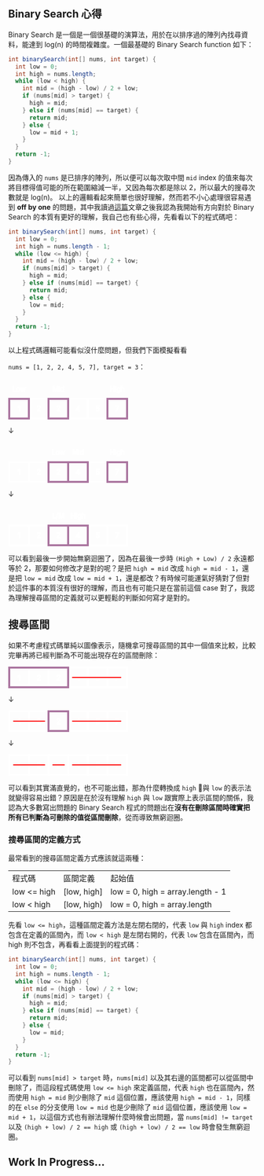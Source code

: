 ## Binary Search 心得
Binary Search 是一個是一個很基礎的演算法，用於在以排序過的陣列內找尋資料，能達到 log(n) 的時間複雜度。一個最基礎的 Binary Search function 如下：
```java
int binarySearch(int[] nums, int target) {
  int low = 0;
  int high = nums.length;
  while (low < high) {
    int mid = (high - low) / 2 + low;
    if (nums[mid] > target) {
      high = mid;
    } else if (nums[mid] == target) {
      return mid;
    } else {
      low = mid + 1;
    }
  }
  return -1;
}
```
因為傳入的 `nums` 是已排序的陣列，所以便可以每次取中間 `mid` index 的值來每次將目標得值可能的所在範圍縮減一半，又因為每次都是除以 2，所以最大的搜尋次數就是 log(n)。
以上的邏輯看起來簡單也很好理解，然而若不小心處理很容易遇到 **off by one** 的問題，其中我讀過[這篇](https://kkc.github.io/2019/03/28/learn-loop-invariant-from-binary-search/)文章之後我認為我開始有方向對於 Binary Search 的本質有更好的理解，我自己也有些心得，先看看以下的程式碼吧：
```java
int binarySearch(int[] nums, int target) {
  int low = 0;
  int high = nums.length - 1;
  while (low <= high) {
    int mid = (high - low) / 2 + low;
    if (nums[mid] > target) {
      high = mid;
    } else if (nums[mid] == target) {
      return mid;
    } else {
      low = mid;
    }
  }
  return -1;
}
```
以上程式碼邏輯可能看似沒什麼問題，但我們下面模擬看看

`nums = [1, 2, 2, 4, 5, 7], target = 3`：

<svg xmlns="http://www.w3.org/2000/svg" width="244" height="84">

 <g stroke-width="2" stroke="#fff" fill="none">
  <text y="25%" alignment-baseline="central" text-anchor="middle"  x="22">Low</text>
  <text y="25%" alignment-baseline="central" text-anchor="middle" x="102">Mid</text>
  <text y="25%" alignment-baseline="central" text-anchor="middle" x="222">High</text>
 </g>
 <g transform="translate(0,40)" stroke="#fff" stroke-width="4" fill="none">
  <rect height="40" width="40" y="2" x="2"/>
  <rect height="40" width="40" y="2" x="42"/>
  <rect height="40" width="40" y="2" x="82"/>
  <rect height="40" width="40" y="2" x="122"/>
  <rect height="40" width="40" y="2" x="162"/>
  <rect height="40" width="40" y="2" x="202"/>
  <rect height="40" width="40" y="2" x="2" stroke="#aa759f"/>
  <rect height="40" width="40" y="2" x="202" stroke="#aa759f"/>
  <rect height="40" width="40" y="2" x="82" stroke="#aa759f"/>
 </g>
 <g  transform="translate(0,40)" stroke-width="2" stroke="#fff" fill="none">
    <text y="25%" alignment-baseline="central" text-anchor="middle"  x="22">1</text>
    <text y="25%" alignment-baseline="central" text-anchor="middle" x="62">2</text>
    <text y="25%" alignment-baseline="central" text-anchor="middle" x="102">2</text>
    <text y="25%" alignment-baseline="central" text-anchor="middle" x="142">4</text>
    <text y="25%" alignment-baseline="central" text-anchor="middle" x="182">5</text>
    <text y="25%" alignment-baseline="central" text-anchor="middle" x="222">7</text>
  </g>
</svg>

↓

<svg xmlns="http://www.w3.org/2000/svg" width="244" height="84">

 <g stroke-width="2" stroke="#fff" fill="none">
  <text y="25%" alignment-baseline="central" text-anchor="middle" x="102">Low</text>
  <text y="25%" alignment-baseline="central" text-anchor="middle"  x="142">Mid</text>
  <text y="25%" alignment-baseline="central" text-anchor="middle" x="222">High</text>
 </g>
 <g transform="translate(0,40)" stroke="#fff" stroke-width="4" fill="none">
  <rect height="40" width="40" y="2" x="2"/>
  <rect height="40" width="40" y="2" x="42"/>
  <rect height="40" width="40" y="2" x="82"/>
  <rect height="40" width="40" y="2" x="122"/>
  <rect height="40" width="40" y="2" x="162"/>
  <rect height="40" width="40" y="2" x="202"/>
  <rect height="40" width="40" y="2" x="122" stroke="#aa759f"/>
  <rect height="40" width="40" y="2" x="202" stroke="#aa759f"/>
  <rect height="40" width="40" y="2" x="82" stroke="#aa759f"/>
 </g>
 <g  transform="translate(0,40)" stroke-width="2" stroke="#fff" fill="none">
    <text y="25%" alignment-baseline="central" text-anchor="middle"  x="22">1</text>
    <text y="25%" alignment-baseline="central" text-anchor="middle" x="62">2</text>
    <text y="25%" alignment-baseline="central" text-anchor="middle" x="102">2</text>
    <text y="25%" alignment-baseline="central" text-anchor="middle" x="142">4</text>
    <text y="25%" alignment-baseline="central" text-anchor="middle" x="182">5</text>
    <text y="25%" alignment-baseline="central" text-anchor="middle" x="222">7</text>
  </g>
</svg>

↓

<svg xmlns="http://www.w3.org/2000/svg" width="244" height="84">

 <g stroke-width="2" stroke="#fff" fill="none">
  <text y="25%" alignment-baseline="central" text-anchor="middle" x="102">L/M</text>
  <text y="25%" alignment-baseline="central" text-anchor="middle"  x="142">High</text>
 </g>
 <g transform="translate(0,40)" stroke="#fff" stroke-width="4" fill="none">
  <rect height="40" width="40" y="2" x="2"/>
  <rect height="40" width="40" y="2" x="42"/>
  <rect height="40" width="40" y="2" x="82"/>
  <rect height="40" width="40" y="2" x="122"/>
  <rect height="40" width="40" y="2" x="162"/>
  <rect height="40" width="40" y="2" x="202"/>
  <rect height="40" width="40" y="2" x="122" stroke="#aa759f"/>

  <rect height="40" width="40" y="2" x="82" stroke="#aa759f"/>
 </g>
 <g  transform="translate(0,40)" stroke-width="2" stroke="#fff" fill="none">
    <text y="25%" alignment-baseline="central" text-anchor="middle"  x="22">1</text>
    <text y="25%" alignment-baseline="central" text-anchor="middle" x="62">2</text>
    <text y="25%" alignment-baseline="central" text-anchor="middle" x="102">2</text>
    <text y="25%" alignment-baseline="central" text-anchor="middle" x="142">4</text>
    <text y="25%" alignment-baseline="central" text-anchor="middle" x="182">5</text>
    <text y="25%" alignment-baseline="central" text-anchor="middle" x="222">7</text>
  </g>
</svg>

可以看到最後一步開始無窮迴圈了，因為在最後一步時 `(High + Low) / 2` 永遠都等於 2，那要如何修改才是對的呢？是把 `high = mid` 改成 `high = mid - 1`，還是把 `low = mid` 改成 `low = mid + 1`，還是都改？有時候可能運氣好猜對了但對於這件事的本質沒有很好的理解，而且也有可能只是在當前這個 case 對了，我認為理解搜尋區間的定義就可以更輕鬆的判斷如何寫才是對的。
## 搜尋區間
如果不考慮程式碼單純以圖像表示，隨機拿可搜尋區間的其中一個值來比較，比較完畢再將已經判斷為不可能出現存在的區間刪除：

<svg xmlns="http://www.w3.org/2000/svg" width="244" height="44">

 <g stroke="#fff" stroke-width="4" fill="none">
  <rect height="40" width="40" y="2" x="2"/>
  <rect height="40" width="40" y="2" x="42"/>
  <rect height="40" width="40" y="2" x="82"/>
  <rect height="40" width="40" y="2" x="122"/>
  <rect height="40" width="40" y="2" x="162"/>
  <rect height="40" width="40" y="2" x="202"/>
  <rect height="40" width="120" y="2" x="2" stroke="#aa759f"/>
 </g>
 <g stroke-width="2" stroke="#fff" fill="none">
    <text y="50%" alignment-baseline="central" text-anchor="middle"  x="22">1</text>
    <text y="50%" alignment-baseline="central" text-anchor="middle" x="62">2</text>
    <text y="50%" alignment-baseline="central" text-anchor="middle" x="102">2</text>
    <text y="50%" alignment-baseline="central" text-anchor="middle" x="142">4</text>
    <text y="50%" alignment-baseline="central" text-anchor="middle" x="182">5</text>
    <text y="50%" alignment-baseline="central" text-anchor="middle" x="222">7</text>
  </g>
  <line x1="130" y1="22" x2="230" y2="22" stroke="red" stroke-width="2"/>
</svg>

↓

<svg xmlns="http://www.w3.org/2000/svg" width="244" height="44">

 <g stroke="#fff" stroke-width="4" fill="none">
  <rect height="40" width="40" y="2" x="2"/>
  <rect height="40" width="40" y="2" x="42"/>
  <rect height="40" width="40" y="2" x="82"/>
  <rect height="40" width="40" y="2" x="122"/>
  <rect height="40" width="40" y="2" x="162"/>
  <rect height="40" width="40" y="2" x="202"/>
  <rect height="40" width="40" y="2" x="82" stroke="#aa759f"/>
 </g>
 <g stroke-width="2" stroke="#fff" fill="none">
    <text y="50%" alignment-baseline="central" text-anchor="middle"  x="22">1</text>
    <text y="50%" alignment-baseline="central" text-anchor="middle" x="62">2</text>
    <text y="50%" alignment-baseline="central" text-anchor="middle" x="102">2</text>
    <text y="50%" alignment-baseline="central" text-anchor="middle" x="142">4</text>
    <text y="50%" alignment-baseline="central" text-anchor="middle" x="182">5</text>
    <text y="50%" alignment-baseline="central" text-anchor="middle" x="222">7</text>
  </g>
    <line x1="130" y1="22" x2="230" y2="22" stroke="red" stroke-width="2"/>
    <line x1="10" y1="22" x2="75" y2="22" stroke="red" stroke-width="2"/>
</svg>

↓

<svg xmlns="http://www.w3.org/2000/svg" width="244" height="44">

 <g stroke="#fff" stroke-width="4" fill="none">
  <rect height="40" width="40" y="2" x="2"/>
  <rect height="40" width="40" y="2" x="42"/>
  <rect height="40" width="40" y="2" x="82"/>
  <rect height="40" width="40" y="2" x="122"/>
  <rect height="40" width="40" y="2" x="162"/>
  <rect height="40" width="40" y="2" x="202"/>
 </g>
 <g stroke-width="2" stroke="#fff" fill="none">
    <text y="50%" alignment-baseline="central" text-anchor="middle"  x="22">1</text>
    <text y="50%" alignment-baseline="central" text-anchor="middle" x="62">2</text>
    <text y="50%" alignment-baseline="central" text-anchor="middle" x="102">2</text>
    <text y="50%" alignment-baseline="central" text-anchor="middle" x="142">4</text>
    <text y="50%" alignment-baseline="central" text-anchor="middle" x="182">5</text>
    <text y="50%" alignment-baseline="central" text-anchor="middle" x="222">7</text>
  </g>
  <line x1="130" y1="22" x2="230" y2="22" stroke="red" stroke-width="2"/>
  <line x1="10" y1="22" x2="75" y2="22" stroke="red" stroke-width="2"/>
  <line x1="90" y1="22" x2="115" y2="22" stroke="red" stroke-width="2"/>
</svg>

可以看到其實滿直覺的，也不可能出錯，那為什麼轉換成 `high` 與 `low` 的表示法就變得容易出錯？原因是在於沒有理解 `high` 與 `low` 跟實際上表示區間的關係，我認為大多數寫出問題的 Binary Search 程式的問題出在**沒有在刪除區間時確實把所有已判斷為可刪除的值從區間刪除**，從而導致無窮迴圈。

### 搜尋區間的定義方式
最常看到的搜尋區間定義方式應該就這兩種：
<table>
  <tr>
    <td>程式碼</td>
    <td>區間定義</td>
    <td>起始值 </td>
  </tr>
  <tr>
    <td>low <= high</td>
    <td>[low, high]</td>
    <td>low = 0, high = array.length - 1</td>
  </tr>
  <tr>
    <td>low < high</td>
    <td>[low, high)</td>
    <td>low = 0, high = array.length</td>
  </tr>
</table>

先看 `low <= high`，這種區間定義方法是左閉右閉的，代表 `low` 與 `high` index 都包含在定義的區間內，而 `low < high` 是左閉右開的，代表 `low` 包含在區間內，而 high 則不包含，再看看上面提到的程式碼：

```java
int binarySearch(int[] nums, int target) {
  int low = 0;
  int high = nums.length - 1;
  while (low <= high) {
    int mid = (high - low) / 2 + low;
    if (nums[mid] > target) {
      high = mid;
    } else if (nums[mid] == target) {
      return mid;
    } else {
      low = mid;
    }
  }
  return -1;
}
```
可以看到 `nums[mid] > target` 時，`nums[mid]` 以及其右邊的區間都可以從區間中刪除了，而這段程式碼使用 `low <= high` 來定義區間，代表 `high` 也在區間內，然而使用 `high = mid` 則少刪除了 `mid` 這個位置，應該使用 `high = mid - 1`，同樣的在 `else` 的分支使用 `low = mid` 也是少刪除了 `mid` 這個位置，應該使用 `low = mid + 1`，以這個方式也有辦法理解什麼時候會出問題，當 `nums[mid] != target` 以及 `(high + low) / 2 == high` 或 `(high + low) / 2 == low` 時會發生無窮迴圈。

## Work In Progress...